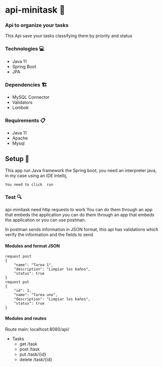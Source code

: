 # api-minitask 📓
### Api to organize your tasks
This Api save your tasks classifying them by priority and status

### Technologies 💻
- Java 11
- Spring Boot
- JPA

### Dependencies 🏗
- MySQL Connector
- Validators
- Lombok

### Requirements 📋
- Java 11
- Apache
- Mysql

## Setup 🚀
This app run Java framework the Spring boot, you need an interpreter java, in my case using an IDE Intellij,
```
You need to click  run
```

### Test 🔍 
api-minitask need http requests to work You can do them through an app that embeds the application you can do them through an app that embeds the application
or you can use postman.

In postman sends information in JSON format, this api has validations which verify the information and the fields to send

#### Modules and format JSON
```
request post
{
    "name": "Tarea 1",
    "description": "Limpiar los baños",
    "status": true
}
request put
{
    "id": 1,
    "name": "Tarea uno",
    "description": "Limpiar los baños",
    "status": true
}
```

#### Modules and routes 
Route main: localhost:8080/api/
- Tasks
  - get /task
  - post /task
  - put /task/{id}
  - delete /task/{id}
